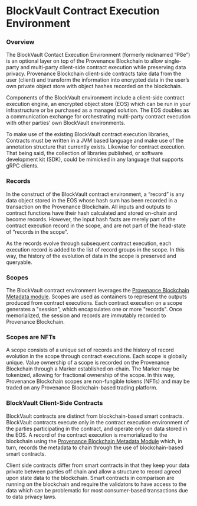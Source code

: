 # BlockVault Contract Execution Environment

### Overview

The BlockVault Contact Execution Environment \(formerly nicknamed “P8e”\) is an optional layer on top of the Provenance Blockchain to allow single-party and multi-party client-side contract execution while preserving data privacy. Provenance Blockchain client-side contracts take data from the user \(client\) and transform the information into encrypted data in the user’s own private object store with object hashes recorded on the blockchain. 

Components of the BlockVault environment include a client-side contract execution engine, an encrypted object store \(EOS\) which can be run in your infrastructure or be purchased as a managed solution. The EOS doubles as  a communication exchange for orchestrating multi-party contract execution with other parties’ own BlockVault environments.

To make use of the existing BlockVault contract execution libraries, Contracts must be written in a JVM based language and make use of the annotation structure that currently exists. Likewise for contract execution. That being said, the collection of libraries published, or software development kit \(SDK\), could be mimicked in any language that supports gRPC clients.

### Records

In the construct of the BlockVault contract environment, a “record” is any data object stored in the EOS whose hash sum has been recorded in a transaction on the Provenance Blockchain. All inputs and outputs to contract functions have their hash calculated and stored on-chain and become records. However, the input hash facts are merely part of the contract execution record in the scope, and are not part of the head-state of “records in the scope”.

As the records evolve through subsequent contract execution, each execution record is added to the list of record groups in the scope. In this way, the history of the evolution of data in the scope is preserved and queryable.

### Scopes

The BlockVault contract environment leverages the [Provenance Blockchain Metadata module](/docs/pb/modules/metadata-module.md). Scopes are used as containers to represent the outputs produced from contract executions. Each contract execution on a scope generates a "session", which encapsulates one or more "records". Once memorialized, the session and records are immutably recorded to Provenance Blockchain.

### Scopes are NFTs

A scope consists of a unique set of records and the history of record evolution in the scope through contract executions. Each scope is globally unique. Value ownership of a scope is recorded on the Provenance Blockchain through a Marker established on-chain. The Marker may be tokenized, allowing for fractional ownership of the scope. In this way, Provenance Blockchain scopes are non-fungible tokens \(NFTs\) and may be traded on any Provenance Blockchain-based trading platform.

### BlockVault Client-Side Contracts

BlockVault contracts are distinct from blockchain-based smart contracts. BlockVault contracts execute only in the contract execution environment of the parties participating in the contract, and operate only on data stored in the EOS. A record of the contract execution is memorialized to the blockchain using the [Provenance Blockchain Metadata Module](/docs/pb/modules/metadata-module.md) which, in turn, records the metadata to chain through the use of blockchain-based smart contracts. 

Client side contracts differ from smart contracts in that they keep your data private between parties off chain and allow a structure to record agreed upon state data to the blockchain. Smart contracts in comparison are running on the blockchain and require the validators to have access to the data which can be problematic for most consumer-based transactions due to data privacy laws.

